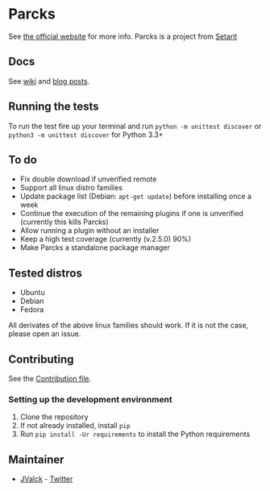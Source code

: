 # Parcks
See [the official website](http://parcks.setarit.com/) for more info.
Parcks is a project from [Setarit](http://setarit.com)

## Docs
See [wiki](https://github.com/Parcks/core/wiki) and [blog posts](http://parcks.setarit.com/news_overview.html).

## Running the tests
To run the test fire up your terminal and run `python -m unittest discover` or `python3 -m unittest discover` for Python 3.3+

## To do
* Fix double download if unverified remote
* Support all linux distro families
* Update package list (Debian: `apt-get update`) before installing once a week
* Continue the execution of the remaining plugins if one is unverified (currently this kills Parcks)
* Allow running a plugin without an installer
* Keep a high test coverage (currently (v.2.5.0) 90%)
* Make Parcks a standalone package manager

## Tested distros
* Ubuntu
* Debian
* Fedora

All derivates of the above linux families should work. If it is not the case, please open an issue.

## Contributing
See the [Contribution file](https://github.com/Parcks/core/blob/master/CONTRIBUTING.md).

### Setting up the development environment
1. Clone the repository
2. If not already installed, install `pip`
3. Run `pip install -Ur requirements` to install the Python requirements

## Maintainer
* [JValck](https://github.com/JValck) - [Twitter](https://twitter.com/realJValck)
